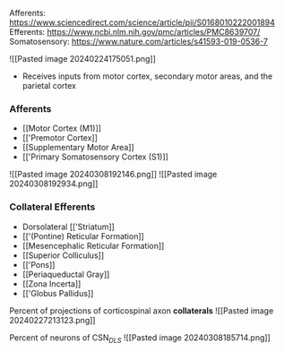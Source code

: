 Afferents: https://www.sciencedirect.com/science/article/pii/S0168010222001894
Efferents: https://www.ncbi.nlm.nih.gov/pmc/articles/PMC8639707/
Somatosensory: https://www.nature.com/articles/s41593-019-0536-7

![[Pasted image 20240224175051.png]]

- Receives inputs from motor cortex, secondary motor areas, and the parietal cortex

### Afferents
- [[Motor Cortex (M1)]]
- [['Premotor Cortex]]
- [[Supplementary Motor Area]]
- [['Primary Somatosensory Cortex (S1)]]

![[Pasted image 20240308192146.png]]
![[Pasted image 20240308192934.png]]
### Collateral Efferents
- Dorsolateral [['Striatum]]
- [['(Pontine) Reticular Formation]]
- [[Mesencephalic Reticular Formation]]
- [[Superior Colliculus]]
- [['Pons]]
- [[Periaqueductal Gray]]
- [[Zona Incerta]]
- [['Globus Pallidus]]

Percent of projections of corticospinal axon **collaterals**
![[Pasted image 20240227213123.png]]

Percent of neurons of CSN$_D$$_L$$_S$ 
![[Pasted image 20240308185714.png]]
